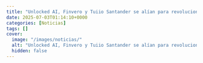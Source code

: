 ```yaml
---
title: "Unlocked AI, Finvero y Tuiio Santander se alían para revolucionar el acceso al crédito a mujeres emprendedoras"
date: 2025-07-03T01:14:10+0000
categories: [Noticias]
tags: []
cover:
  image: "/images/noticias/"
  alt: "Unlocked AI, Finvero y Tuiio Santander se alían para revolucionar el acceso al crédito a mujeres emprendedoras"
  hidden: false
---
```



